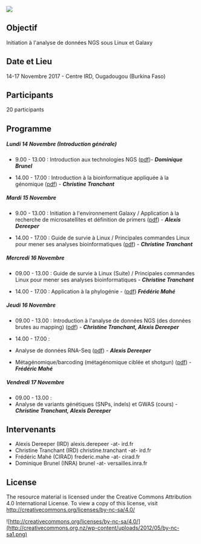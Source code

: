 ![](http://www.southgreen.fr/sites/southgreen.fr/themes/southgreen/logo.png)

## Objectif
Initiation à l'analyse de données NGS sous Linux et Galaxy

## Date et Lieu
14-17 Novembre 2017 - Centre IRD, Ougadougou (Burkina Faso) 
 
## Participants
20 participants 

## Programme

##### Lundi 14 Novembre (Introduction générale)

* 9.00 - 13.00 : Introduction aux technologies NGS ([pdf](https://github.com/SouthGreenPlatform/trainings/raw/master/NGS-analysis/2016/cours_polymorphismes_2016.pdf))- **_Dominique Brunel_**

* 14.00 - 17.00 : Introduction à la bioinformatique appliquée à la génomique ([pdf](https://github.com/SouthGreenPlatform/trainings/raw/master/NGS-analysis/2016/intro-bioinfo.pdf)) -  _**Christine Tranchant**_

##### Mardi 15 Novembre

* 9.00 - 13.00 : Initiation à l'environnement Galaxy / Application à la recherche de microsatellites et définition de primers ([pdf](https://github.com/SouthGreenPlatform/trainings/raw/master/NGS-analysis/2016/galaxy_2016_0.pdf)) - _**Alexis Dereeper**_

* 14.00 - 17.00 : Guide de survie à Linux / Principales commandes Linux pour mener ses analyses bioinformatiques ([pdf](https://github.com/SouthGreenPlatform/trainings/raw/master/NGS-analysis/2016/galaxy_2016_0.pdf)) - _**Christine Tranchant**_


##### Mercredi 16 Novembre

* 09.00 - 13.00 : Guide de survie à Linux (Suite) / Principales commandes Linux pour mener ses analyses bioinformatiques - _**Christine Tranchant**_

* 14.00 - 17.00 : Application à la phylogénie - ([pdf](https://github.com/SouthGreenPlatform/trainings/raw/master/NGS-analysis/2016/phylogeny.pdf)) _**Frédéric Mahé**_


##### Jeudi 16 Novembre

* 09.00 - 13.00 : Introduction à l'analyse de données NGS (des données brutes au mapping) ([pdf](https://github.com/SouthGreenPlatform/trainings/raw/master/NGS-analysis/2016/NGS-Mapping.pdf)) - _**Christine Tranchant, Alexis Dereeper**_

* 14.00 - 17.00 : 
 * Analyse de données RNA-Seq ([pdf](https://github.com/SouthGreenPlatform/trainings/raw/master/NGS-analysis/2016/cours_rnaseq_2016.pdf)) - _**Alexis Dereeper**_
 * Métagénomique/barcoding (métagénomique ciblée et shotgun) ([pdf](https://github.com/SouthGreenPlatform/trainings/raw/master/NGS-analysis/2016/20161117_Frederic_Mahe.pdf)) - _**Frédéric Mahé**_


##### Vendredi 17 Novembre

* 09.00 - 13.00 : 
 * Analyse de variants génétiques (SNPs, indels) et GWAS (cours) - _**Christine Tranchant, Alexis Dereeper**_


## Intervenants	
* Alexis Dereeper (IRD)	
alexis.derepeer -at- ird.fr
* Christine Tranchant (IRD)	
christine.tranchant -at- ird.fr
* Frédéric Mahé (CIRAD)
frederic.mahe -at- cirad.fr
* Dominique Brunel (INRA)
brunel -at- versailles.inra.fr

## License
The resource material is licensed under the Creative Commons Attribution 4.0 International License. To view a copy of this license, visit http://creativecommons.org/licenses/by-nc-sa/4.0/

![http://creativecommons.org/licenses/by-nc-sa/4.0/](http://creativecommons.org.nz/wp-content/uploads/2012/05/by-nc-sa1.png)
